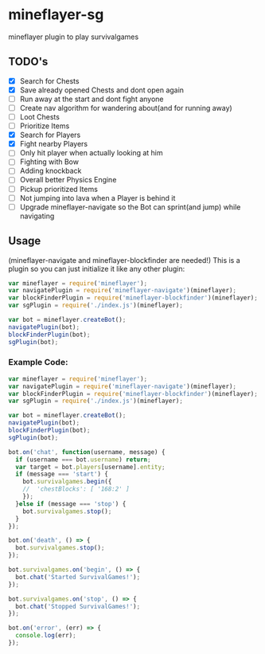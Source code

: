 # mineflayer-sg
mineflayer plugin to play survivalgames

## TODO's
- [x] Search for Chests
- [x] Save already opened Chests and dont open again
- [ ] Run away at the start and dont fight anyone
- [ ] Create nav algorithm for wandering about(and for running away)
- [ ] Loot Chests
- [ ] Prioritize Items
- [x] Search for Players
- [x] Fight nearby Players
- [ ] Only hit player when actually looking at him
- [ ] Fighting with Bow
- [ ] Adding knockback
- [ ] Overall better Physics Engine
- [ ] Pickup prioritized Items
- [ ] Not jumping into lava when a Player is behind it
- [ ] Upgrade mineflayer-navigate so the Bot can sprint(and jump) while navigating

## Usage
(mineflayer-navigate and mineflayer-blockfinder are needed!)
This is a plugin so you can just initialize it like any other plugin:
```js
var mineflayer = require('mineflayer');
var navigatePlugin = require('mineflayer-navigate')(mineflayer);
var blockFinderPlugin = require('mineflayer-blockfinder')(mineflayer);
var sgPlugin = require('./index.js')(mineflayer);

var bot = mineflayer.createBot();
navigatePlugin(bot);
blockFinderPlugin(bot);
sgPlugin(bot);
```

### Example Code:
```js
var mineflayer = require('mineflayer');
var navigatePlugin = require('mineflayer-navigate')(mineflayer);
var blockFinderPlugin = require('mineflayer-blockfinder')(mineflayer);
var sgPlugin = require('./index.js')(mineflayer);

var bot = mineflayer.createBot();
navigatePlugin(bot);
blockFinderPlugin(bot);
sgPlugin(bot);

bot.on('chat', function(username, message) {
  if (username === bot.username) return;
  var target = bot.players[username].entity;
  if (message === 'start') {
    bot.survivalgames.begin({
    //  'chestBlocks': [ '168:2' ]
    });
  }else if (message === 'stop') {
    bot.survivalgames.stop();
  }
});

bot.on('death', () => {
  bot.survivalgames.stop();
});

bot.survivalgames.on('begin', () => {
  bot.chat('Started SurvivalGames!');
});

bot.survivalgames.on('stop', () => {
  bot.chat('Stopped SurvivalGames!');
});

bot.on('error', (err) => {
  console.log(err);
});
```
